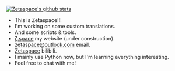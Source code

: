 [![Zetaspace's github stats](https://github-readme-stats.vercel.app/api?username=zetasp&show_icons=true)](https://github.com/anuraghazra/github-readme-stats)

<!--
**ZetaSp/ZetaSp** is a ✨ _special_ ✨ repository because its `README.md` (this file) appears on your GitHub profile.

Here are some ideas to get you started:

- 🔭 I’m currently working on ...
- 🌱 I’m currently learning ...
- 👯 I’m looking to collaborate on ...
- 🤔 I’m looking for help with ...
- 💬 Ask me about ...
- 📫 How to reach me: ...
- 😄 Pronouns: ...
- ⚡ Fun fact: ...
-->

- This is Zetaspace!!!
- I'm working on some custom translations.
- And some scripts & tools.
- [ζ.space](https://xn--rxa.space) my website (under construction).
- [zetaspace@outlook.com](mailto:zetaspace@outlook.com) email.
- [Zetaspace](https://space.bilibili.com/99583527) bilibili.
- I mainly use Python now, but I'm learning everything interesting.
- Feel free to chat with me!
